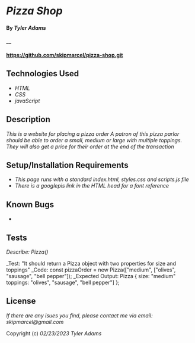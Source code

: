 # _Pizza Shop_

#### By _**Tyler Adams**_

#### \_\_

#### https://github.com/skipmarcel/pizza-shop.git

## Technologies Used

- _HTML_
- _CSS_
- _javaScript_

## Description

_This is a website for placing a pizza order_
_A patron of this pizza parlor should be able to order a small, medium or large with multiple toppings._
_They will also get a price for their order at the end of the transaction_

## Setup/Installation Requirements

- _This page runs with a standard index.html, styles.css and scripts.js file_
- _There is a googlepis link in the HTML head for a font reference_

## Known Bugs

-

## Tests

_Describe: Pizza()_

\_Test: "It should return a Pizza object with two properties for size and toppings"
\_Code: const pizzaOrder = new Pizza(["medium", ["olives", "sausage", "bell pepper"]);
\_Expected Output: Pizza { size: "medium" toppings: "olives", "sausage", "bell pepper"] };

## License

_If there are any isues you find, please contact me via email: skipmarcel@gmail.com_

Copyright (c) _02/23/2023_ _Tyler Adams_

